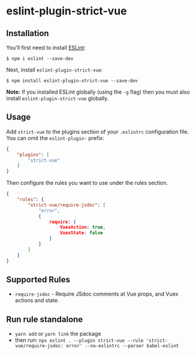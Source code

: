 # eslint-plugin-strict-vue

## Installation

You'll first need to install [ESLint](http://eslint.org):

```
$ npm i eslint --save-dev
```

Next, install `eslint-plugin-strict-vue`:

```
$ npm install eslint-plugin-strict-vue --save-dev
```

**Note:** If you installed ESLint globally (using the `-g` flag) then you must also install `eslint-plugin-strict-vue` globally.

## Usage

Add `strict-vue` to the plugins section of your `.eslintrc` configuration file. You can omit the `eslint-plugin-` prefix:

```json
{
    "plugins": [
        "strict-vue"
    ]
}
```


Then configure the rules you want to use under the rules section.

```json
{
    "rules": {
        "strict-vue/require-jsdoc": [
            "error",
            {
                require: {
                    VuexAction: true,
                    VuexState: false
                }
            }
        ]
    }
}
```

## Supported Rules

* `require-jsdoc` - Require JSdoc comments at Vue props, and Vuex actions and state.


## Run rule standalone
* `yarn add` or `yarn link` the package
* then run: `npx eslint . --plugin strict-vue --rule 'strict-vue/require-jsdoc: error' --no-eslintrc --parser babel-eslint`





